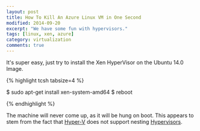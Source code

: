 ```yaml
---
layout: post
title: How To Kill An Azure Linux VM in One Second
modified: 2014-09-20
excerpt: "We have some fun with hypervisors."
tags: [linux, xen, azure]
category: virtualization
comments: true
---
```

It's super easy, just try to install the Xen HyperVisor on the Ubuntu 14.0 Image.

{% highlight tcsh tabsize=4 %}

$ sudo apt-get install xen-system-amd64
$ reboot

{% endhighlight %}

The machine will never come up, as it will be hung on boot.
This appears to stem from the fact that [Hyper-V](http://en.wikipedia.org/wiki/Hyper-V) does not support nesting [Hypervisors](http://en.wikipedia.org/wiki/Hypervisor).
